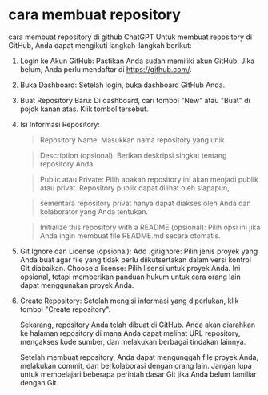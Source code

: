 # cara membuat repository


cara membuat repository di github
ChatGPT
Untuk membuat repository di GitHub, Anda dapat mengikuti langkah-langkah berikut:

1. Login ke Akun GitHub:
   Pastikan Anda sudah memiliki akun GitHub. Jika belum, Anda perlu mendaftar di https://github.com/.
2. Buka Dashboard:
   Setelah login, buka dashboard GitHub Anda.
3. Buat Repository Baru:
   Di dashboard, cari tombol "New" atau "Buat" di pojok kanan atas. Klik tombol tersebut.
4. Isi Informasi Repository:
 
   > Repository Name: Masukkan nama repository yang unik.

   > Description (opsional): Berikan deskripsi singkat tentang repository Anda.

   > Public atau Private: Pilih apakah repository ini akan menjadi publik atau privat. Repository publik dapat dilihat oleh siapapun, 

   > sementara repository privat hanya dapat diakses oleh Anda dan kolaborator yang Anda tentukan.
 
   > Initialize this repository with a README (opsional): Pilih opsi ini jika Anda ingin membuat file README.md secara otomatis.

5. Git Ignore dan License (opsional):
   Add .gitignore: Pilih jenis proyek yang Anda buat agar file yang tidak perlu diikutsertakan dalam versi kontrol Git diabaikan.
   Choose a license: Pilih lisensi untuk proyek Anda. Ini opsional, tetapi memberikan panduan hukum untuk cara orang lain dapat menggunakan proyek Anda.
6. Create Repository:
   Setelah mengisi informasi yang diperlukan, klik tombol "Create repository".

   Sekarang, repository Anda telah dibuat di GitHub. Anda akan diarahkan ke halaman repository di mana Anda dapat melihat URL repository, 
   mengakses kode sumber, dan melakukan berbagai tindakan lainnya.

   Setelah membuat repository, Anda dapat mengunggah file proyek Anda, melakukan commit, dan berkolaborasi dengan orang lain.
   Jangan lupa untuk mempelajari beberapa perintah dasar Git jika Anda belum familiar dengan Git.




